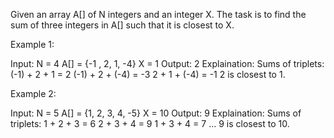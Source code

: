 Given an array A[] of N integers and an integer X. The task is to find the sum of three integers in A[] such that it is closest to X.


Example 1:

Input:
N = 4
A[] = {-1 , 2, 1, -4}
X = 1
Output: 2
Explaination: 
Sums of triplets:
(-1) + 2 + 1 = 2
(-1) + 2 + (-4) = -3
2 + 1 + (-4) = -1
2 is closest to 1.

Example 2:

Input:
N = 5
A[] = {1, 2, 3, 4, -5}
X = 10
Output: 9
Explaination: 
Sums of triplets:
1 + 2 + 3 = 6
2 + 3 + 4 = 9
1 + 3 + 4 = 7
...
9 is closest to 10.
